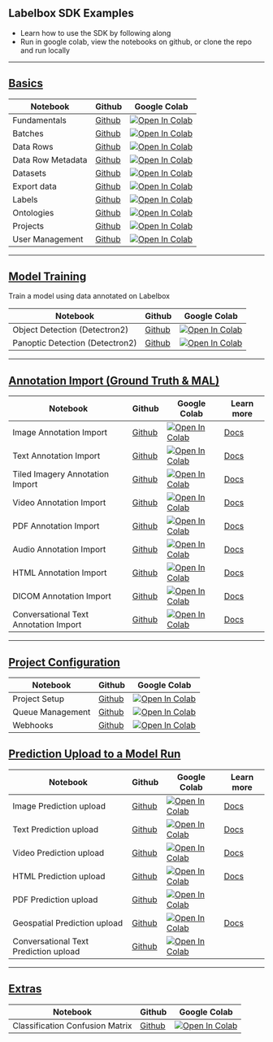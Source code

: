 ## Labelbox SDK Examples

- Learn how to use the SDK by following along
- Run in google colab, view the notebooks on github, or clone the repo and run locally

---

## [Basics](basics)

| Notebook          | Github                                   | Google Colab                                                                                                                                                                                        |
| ----------------- | ---------------------------------------- | --------------------------------------------------------------------------------------------------------------------------------------------------------------------------------------------------- |
| Fundamentals      | [Github](basics/basics.ipynb)            | [![Open In Colab](https://colab.research.google.com/assets/colab-badge.svg)](https://colab.research.google.com/github/Labelbox/labelbox-python/blob/master/examples/basics/basics.ipynb)            |
| Batches           | [Github](basics/batches.ipynb)           | [![Open In Colab](https://colab.research.google.com/assets/colab-badge.svg)](https://colab.research.google.com/github/Labelbox/labelbox-python/blob/master/examples/basics/batches.ipynb)           |
| Data Rows         | [Github](basics/data_rows.ipynb)         | [![Open In Colab](https://colab.research.google.com/assets/colab-badge.svg)](https://colab.research.google.com/github/Labelbox/labelbox-python/blob/master/examples/basics/data_rows.ipynb)         |
| Data Row Metadata | [Github](basics/data_row_metadata.ipynb) | [![Open In Colab](https://colab.research.google.com/assets/colab-badge.svg)](https://colab.research.google.com/github/Labelbox/labelbox-python/blob/master/examples/basics/data_row_metadata.ipynb) |
| Datasets          | [Github](basics/datasets.ipynb)          | [![Open In Colab](https://colab.research.google.com/assets/colab-badge.svg)](https://colab.research.google.com/github/Labelbox/labelbox-python/blob/master/examples/basics/datasets.ipynb)          |
| Export data       | [Github](basics/export_data.ipynb)       | [![Open In Colab](https://colab.research.google.com/assets/colab-badge.svg)](https://colab.research.google.com/github/Labelbox/labelbox-python/blob/master/examples/basics/export_data.ipynb)       |
| Labels            | [Github](basics/labels.ipynb)            | [![Open In Colab](https://colab.research.google.com/assets/colab-badge.svg)](https://colab.research.google.com/github/Labelbox/labelbox-python/blob/master/examples/basics/labels.ipynb)            |
| Ontologies        | [Github](basics/ontologies.ipynb)        | [![Open In Colab](https://colab.research.google.com/assets/colab-badge.svg)](https://colab.research.google.com/github/Labelbox/labelbox-python/blob/master/examples/basics/ontologies.ipynb)        |
| Projects          | [Github](basics/projects.ipynb)          | [![Open In Colab](https://colab.research.google.com/assets/colab-badge.svg)](https://colab.research.google.com/github/Labelbox/labelbox-python/blob/master/examples/basics/projects.ipynb)          |
| User Management   | [Github](basics/user_management.ipynb)   | [![Open In Colab](https://colab.research.google.com/assets/colab-badge.svg)](https://colab.research.google.com/github/Labelbox/labelbox-python/blob/master/examples/basics/user_management.ipynb)   |

---

## [Model Training](https://docs.labelbox.com/docs/integration-with-model-training-service)

Train a model using data annotated on Labelbox

| Notebook                        | Github                                                | Google Colab                                                                                                                                                                                                     |
| ------------------------------- | ----------------------------------------------------- | ---------------------------------------------------------------------------------------------------------------------------------------------------------------------------------------------------------------- |
| Object Detection (Detectron2)   | [Github](integrations/detectron2/coco_object.ipynb)   | [![Open In Colab](https://colab.research.google.com/assets/colab-badge.svg)](https://colab.research.google.com/github/Labelbox/labelbox-python/blob/master/examples/integrations/detectron2/coco_object.ipynb)   |
| Panoptic Detection (Detectron2) | [Github](integrations/detectron2/coco_panoptic.ipynb) | [![Open In Colab](https://colab.research.google.com/assets/colab-badge.svg)](https://colab.research.google.com/github/Labelbox/labelbox-python/blob/master/examples/integrations/detectron2/coco_panoptic.ipynb) |

---

## [Annotation Import (Ground Truth & MAL)](annotation_import)

| Notebook                              | Github                                           | Google Colab                                                                                                                                                                                                | Learn more                                                                         |
| ------------------------------------- | ------------------------------------------------ | ----------------------------------------------------------------------------------------------------------------------------------------------------------------------------------------------------------- | ---------------------------------------------------------------------------------- |
| Image Annotation Import               | [Github](annotation_import/image.ipynb)          | [![Open In Colab](https://colab.research.google.com/assets/colab-badge.svg)](https://colab.research.google.com/github/Labelbox/labelbox-python/blob/master/examples/annotation_import/image.ipynb)          | [Docs](https://docs.labelbox.com/reference/import-image-annotations)               |
| Text Annotation Import                | [Github](annotation_import/text.ipynb)           | [![Open In Colab](https://colab.research.google.com/assets/colab-badge.svg)](https://colab.research.google.com/github/Labelbox/labelbox-python/blob/master/examples/annotation_import/text.ipynb)           | [Docs](https://docs.labelbox.com/reference/import-text-annotations)                |
| Tiled Imagery Annotation Import       | [Github](annotation_import/tiled.ipynb)          | [![Open In Colab](https://colab.research.google.com/assets/colab-badge.svg)](https://colab.research.google.com/github/Labelbox/labelbox-python/blob/master/examples/annotation_import/tiled.ipynb)          | [Docs](https://docs.labelbox.com/reference/import-geospatial-annotations)          |
| Video Annotation Import               | [Github](annotation_import/video.ipynb)          | [![Open In Colab](https://colab.research.google.com/assets/colab-badge.svg)](https://colab.research.google.com/github/Labelbox/labelbox-python/blob/master/examples/annotation_import/video.ipynb)          | [Docs](https://docs.labelbox.com/reference/import-video-annotations)               |
| PDF Annotation Import                 | [Github](annotation_import/pdf.ipynb)            | [![Open In Colab](https://colab.research.google.com/assets/colab-badge.svg)](https://colab.research.google.com/github/Labelbox/labelbox-python/blob/master/examples/annotation_import/pdf.ipynb)            | [Docs](https://docs.labelbox.com/reference/import-document-annotations)            |
| Audio Annotation Import               | [Github](annotation_import/audio.ipynb)          | [![Open In Colab](https://colab.research.google.com/assets/colab-badge.svg)](https://colab.research.google.com/github/Labelbox/labelbox-python/blob/master/examples/annotation_import/audio.ipynb)          | [Docs](https://docs.labelbox.com/reference/import-audio-annotations)               |
| HTML Annotation Import                | [Github](annotation_import/html.ipynb)           | [![Open In Colab](https://colab.research.google.com/assets/colab-badge.svg)](https://colab.research.google.com/github/Labelbox/labelbox-python/blob/master/examples/annotation_import/html.ipynb)           | [Docs](https://docs.labelbox.com/reference/import-html-annotations)                |
| DICOM Annotation Import               | [Github](annotation_import/dicom.ipynb)          | [![Open In Colab](https://colab.research.google.com/assets/colab-badge.svg)](https://colab.research.google.com/github/Labelbox/labelbox-python/blob/master/examples/annotation_import/dicom.ipynb)          | [Docs](https://docs.labelbox.com/reference/import-dicom-annotations)               |
| Conversational Text Annotation Import | [Github](annotation_import/conversational.ipynb) | [![Open In Colab](https://colab.research.google.com/assets/colab-badge.svg)](https://colab.research.google.com/github/Labelbox/labelbox-python/blob/master/examples/annotation_import/conversational.ipynb) | [Docs](https://docs.labelbox.com/reference/import-conversational-text-annotations) |

---

## [Project Configuration](project_configuration)

| Notebook         | Github                                                 | Google Colab                                                                                                                                                                                                      |
| ---------------- | ------------------------------------------------------ | ----------------------------------------------------------------------------------------------------------------------------------------------------------------------------------------------------------------- |
| Project Setup    | [Github](project_configuration/project_setup.ipynb)    | [![Open In Colab](https://colab.research.google.com/assets/colab-badge.svg)](https://colab.research.google.com/github/Labelbox/labelbox-python/blob/master/examples/project_configuration/project_setup.ipynb)    |
| Queue Management | [Github](project_configuration/queue_management.ipynb) | [![Open In Colab](https://colab.research.google.com/assets/colab-badge.svg)](https://colab.research.google.com/github/Labelbox/labelbox-python/blob/master/examples/project_configuration/queue_management.ipynb) |
| Webhooks         | [Github](project_configuration/webhooks.ipynb)         | [![Open In Colab](https://colab.research.google.com/assets/colab-badge.svg)](https://colab.research.google.com/github/Labelbox/labelbox-python/blob/master/examples/project_configuration/webhooks.ipynb)         |

## [Prediction Upload to a Model Run](prediction_upload)

| Notebook                              | Github                                                       | Google Colab                                                                                                                                                                                                            | Learn more                                                                |
| ------------------------------------- | ------------------------------------------------------------ | ----------------------------------------------------------------------------------------------------------------------------------------------------------------------------------------------------------------------- | ------------------------------------------------------------------------- |
| Image Prediction upload               | [Github](prediction_upload/image_predictions.ipynb)          | [![Open In Colab](https://colab.research.google.com/assets/colab-badge.svg)](https://colab.research.google.com/github/Labelbox/labelbox-python/blob/master/examples/prediction_upload/image_predictions.ipynb)          | [Docs](https://docs.labelbox.com/reference/upload-image-predictions)      |
| Text Prediction upload                | [Github](prediction_upload/text_predictions.ipynb)           | [![Open In Colab](https://colab.research.google.com/assets/colab-badge.svg)](https://colab.research.google.com/github/Labelbox/labelbox-python/blob/master/examples/prediction_upload/text_predictions.ipynb)           | [Docs](https://docs.labelbox.com/reference/upload-text-predictions)       |
| Video Prediction upload               | [Github](prediction_upload/video_predictions.ipynb)          | [![Open In Colab](https://colab.research.google.com/assets/colab-badge.svg)](https://colab.research.google.com/github/Labelbox/labelbox-python/blob/master/examples/prediction_upload/video_predictions.ipynb)          | [Docs](https://docs.labelbox.com/reference/upload-video-predictions)      |
| HTML Prediction upload                | [Github](prediction_upload/html_predictions.ipynb)           | [![Open In Colab](https://colab.research.google.com/assets/colab-badge.svg)](https://colab.research.google.com/github/Labelbox/labelbox-python/blob/master/examples/prediction_upload/html_predictions.ipynb)           | [Docs](https://docs.labelbox.com/reference/upload-html-predictions)       |
| PDF Prediction upload                 | [Github](prediction_upload/pdf_predictions.ipynb)            | [![Open In Colab](https://colab.research.google.com/assets/colab-badge.svg)](https://colab.research.google.com/github/Labelbox/labelbox-python/blob/master/examples/prediction_upload/pdf_predictions.ipynb)            |
| Geospatial Prediction upload          | [Github](prediction_upload/geospatial_predictions.ipynb)     | [![Open In Colab](https://colab.research.google.com/assets/colab-badge.svg)](https://colab.research.google.com/github/Labelbox/labelbox-python/blob/master/examples/prediction_upload/geospatial_predictions.ipynb)     | [Docs](https://docs.labelbox.com/reference/upload-geospatial-predictions) |
| Conversational Text Prediction upload | [Github](prediction_upload/conversational_predictions.ipynb) | [![Open In Colab](https://colab.research.google.com/assets/colab-badge.svg)](https://colab.research.google.com/github/Labelbox/labelbox-python/blob/master/examples/prediction_upload/conversational_predictions.ipynb) |

---

## [Extras](extras)

| Notebook                        | Github                                                 | Google Colab                                                                                                                                                                                                      |
| ------------------------------- | ------------------------------------------------------ | ----------------------------------------------------------------------------------------------------------------------------------------------------------------------------------------------------------------- |
| Classification Confusion Matrix | [Github](extras/classification-confusion-matrix.ipynb) | [![Open In Colab](https://colab.research.google.com/assets/colab-badge.svg)](https://colab.research.google.com/github/Labelbox/labelbox-python/blob/master/examples/extras/classification-confusion-matrix.ipynb) |
